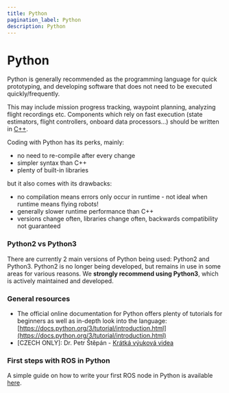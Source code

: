 ```yaml
---
title: Python
pagination_label: Python
description: Python
---
```


# Python

Python is generally recommended as the programming language for quick prototyping, and developing software that does not need to be executed quickly/frequently.

This may include mission progress tracking, waypoint planning, analyzing flight recordings etc. Components which rely on fast execution (state estimators, flight controllers, onboard data processors...) should be written in [C++](../90-software/cpp/index.md).

Coding with Python has its perks, mainly:

* no need to re-compile after every change
* simpler syntax than C++
* plenty of built-in libraries

but it also comes with its drawbacks:

* no compilation means errors only occur in runtime - not ideal when runtime means flying robots!
* generally slower runtime performance than C++
* versions change often, libraries change often, backwards compatibility not guaranteed

### Python2 vs Python3

There are currently 2 main versions of Python being used: Python2 and Python3. Python2 is no longer being developed, but remains in use in some areas for various reasons. We **strongly recommend using Python3**, which is actively maintained and developed.

### General resources

* The official online documentation for Python offers plenty of tutorials for beginners as well as in-depth look into the language: [https://docs.python.org/3/tutorial/introduction.html](https://docs.python.org/3/tutorial/introduction.html)
* [CZECH ONLY]: Dr. Petr Štěpán - [Krátká výuková videa](https://cw.fel.cvut.cz/wiki/courses/b3b33alp/cviceni/kratka_videa/start)

### First steps with ROS in Python

A simple guide on how to write your first ROS node in Python is available [here](https://docs.ros.org/en/jazzy/Tutorials/Beginner-Client-Libraries/Writing-A-Simple-Py-Publisher-And-Subscriber.html).
